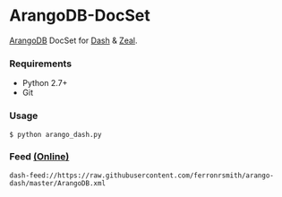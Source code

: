 ArangoDB-DocSet
=================

[ArangoDB](https://www.arangodb.com/) DocSet for [Dash](http://kapeli.com) & [Zeal](https://zealdocs.org/).



### Requirements

* Python 2.7+
* Git


### Usage

	$ python arango_dash.py

### Feed [(Online)](https://raw.githubusercontent.com/ferronrsmith/arango-dash/master/ArangoDB.xml)

	dash-feed://https://raw.githubusercontent.com/ferronrsmith/arango-dash/master/ArangoDB.xml